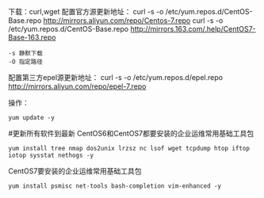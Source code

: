 下载：curl,wget
配置官方源更新地址：
curl -s -o /etc/yum.repos.d/CentOS-Base.repo http://mirrors.aliyun.com/repo/Centos-7.repo
curl -s -o /etc/yum.repos.d/CentOS-Base.repo http://mirrors.163.com/.help/CentOS7-Base-163.repo

```
-s 静默下载
-O 指定路径
```

配置第三方epel源更新地址：
curl -s -o /etc/yum.repos.d/epel.repo http://mirrors.aliyun.com/repo/epel-7.repo



操作：

```
yum update -y
```

  #更新所有软件到最新
CentOS6和CentOS7都要安装的企业运维常用基础工具包

```
yum install tree nmap dos2unix lrzsz nc lsof wget tcpdump htop iftop iotop sysstat nethogs -y
```

CentOS7要安装的企业运维常用基础工具包

```
yum install psmisc net-tools bash-completion vim-enhanced -y
```

